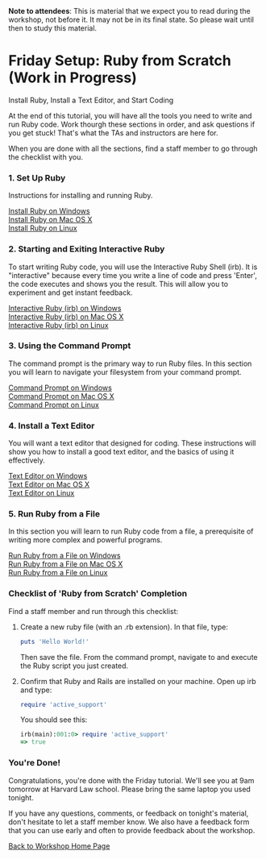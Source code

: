 <div class="alert alert-info">
<strong>Note to attendees</strong>: This is material that we expect you to read during the workshop, not before it.  It may not be in its final state. So please wait until then to study this material.
</div>

# Friday Setup: Ruby from Scratch (Work in Progress)


Install Ruby, Install a Text Editor, and Start Coding

At the end of this tutorial, you will have all the tools you need to write and run Ruby code. Work thourgh
these sections in order, and ask questions if you get stuck! That's what the TAs and instructors are here for.

When you are done with all the sections, find a staff member to go through the checklist with you.


### 1. Set Up Ruby
Instructions for installing and running Ruby.

[Install Ruby on Windows](/ruby_from_scratch/install/windows)  
[Install Ruby on Mac OS X](/ruby_from_scratch/install/osx)  
[Install Ruby on Linux](/ruby_from_scratch/install/linux)  


### 2. Starting and Exiting Interactive Ruby
To start writing Ruby code, you will use the Interactive Ruby Shell (irb). It is "interactive" because every time you 
write a line of code and press 'Enter', the code executes and shows you the result. This will allow you to experiment
and get instant feedback.

[Interactive Ruby (irb) on Windows](/ruby_from_scratch/interactive_ruby/windows)  
[Interactive Ruby (irb) on Mac OS X](/ruby_from_scratch/interactive_ruby/osx)  
[Interactive Ruby (irb) on Linux](/ruby_from_scratch/interactive_ruby/linux)  


### 3. Using the Command Prompt
The command prompt is the primary way to run Ruby files. In this section you will learn to navigate your filesystem
from your command prompt.

[Command Prompt on Windows](/ruby_from_scratch/command_prompt/windows)  
[Command Prompt on Mac OS X](/ruby_from_scratch/command_prompt/osx)  
[Command Prompt on Linux](/ruby_from_scratch/command_prompt/linux)  


### 4. Install a Text Editor
You will want a text editor that designed for coding. These instructions will show you how to install a good text 
editor, and the basics of using it effectively.

[Text Editor on Windows](/ruby_from_scratch/text_editor/windows)  
[Text Editor on Mac OS X](/ruby_from_scratch/text_editor/osx)  
[Text Editor on Linux](/ruby_from_scratch/text_editor/linux)  

### 5. Run Ruby from a File
In this section you will learn to run Ruby code from a file, a prerequisite of writing more complex and powerful
programs.

[Run Ruby from a File on Windows](/ruby_from_scratch/run_ruby/windows)  
[Run Ruby from a File on Mac OS X](/ruby_from_scratch/run_ruby/osx)  
[Run Ruby from a File on Linux](/ruby_from_scratch/run_ruby/linux)  


### Checklist of 'Ruby from Scratch' Completion
Find a staff member and run through this checklist:

1. Create a new ruby file (with an .rb extension). In that file, type:

    ``` ruby
    puts 'Hello World!'
    ```
    Then save the file. From the command prompt, navigate to and execute the Ruby script you just created.

2. Confirm that Ruby and Rails are installed on your machine.
    Open up irb and type:

    ```ruby
    require 'active_support'
    ```

    You should see this:

    ```ruby
    irb(main):001:0> require 'active_support'
    => true
    ```

### You're Done!
Congratulations, you're done with the Friday tutorial. We'll see you at 9am tomorrow at Harvard Law school. Please bring
the same laptop you used tonight.

If you have any questions, comments, or feedback on tonight's material, don't hesitate to let a staff member know. We 
also have a feedback form that you can use early and often to provide feedback about the workshop. 

[Back to Workshop Home Page](/)


